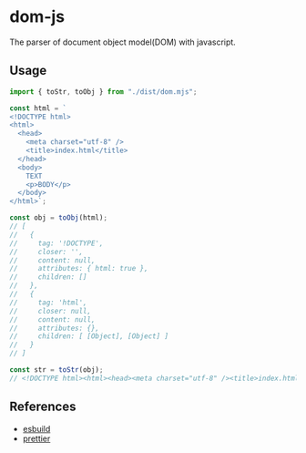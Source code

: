 # dom-js

The parser of document object model\(DOM\) with javascript.

## Usage

```js
import { toStr, toObj } from "./dist/dom.mjs";

const html = `
<!DOCTYPE html>
<html>
  <head>
    <meta charset="utf-8" />
    <title>index.html</title>
  </head>
  <body>
    TEXT
    <p>BODY</p>
  </body>
</html>`;

const obj = toObj(html);
// [
//   {
//     tag: '!DOCTYPE',
//     closer: '',
//     content: null,
//     attributes: { html: true },
//     children: []
//   },
//   {
//     tag: 'html',
//     closer: null,
//     content: null,
//     attributes: {},
//     children: [ [Object], [Object] ]
//   }
// ]

const str = toStr(obj);
// <!DOCTYPE html><html><head><meta charset="utf-8" /><title>index.html</title></head><body>TEXT<p>BODY</p></body></html>
```

## References

- [esbuild](https://esbuild.github.io/)
- [prettier](https://prettier.io/docs/en/)
